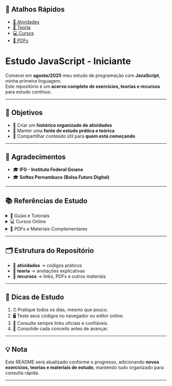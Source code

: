 ## 🔗 Atalhos Rápidos
- [📘 Atividades](#-estrutura-do-repositório)  
- [📖 Teoria](#-referências-de-estudo)  
- [💻 Cursos](#-referências-de-estudo)  
- [📄 PDFs](#-referências-de-estudo)  

# Estudo JavaScript - Iniciante

Comecei em **agosto/2025** meu estudo de programação com **JavaScript**, minha primeira linguagem.  
Este repositório é um **acervo completo de exercícios, teorias e recursos** para estudo contínuo.

---

## 🎯 Objetivos
- 📌 Criar um **histórico organizado de atividades**  
- 📌 Manter uma **fonte de estudo prática e teórica**  
- 📌 Compartilhar conteúdo útil para **quem está começando**  

---

## 🙏 Agradecimentos
- 🎓 **IFG - Instituto Federal Goiano**  
- 🎓 **Softex Pernambuco (Bolsa Futuro Digital)**  

---

## 📚 Referências de Estudo

<details>
<summary>📖 Guias e Tutoriais</summary>

- [Guia de JavaScript - MDN](https://developer.mozilla.org/pt-BR/docs/Web/JavaScript/Guide)  
- [Lógica de Programação com JavaScript - Dev.to](https://dev.to/telles/logica-de-programacao-com-javascript-iniciante-309n)  
</details>

<details>
<summary>💻 Cursos Online</summary>

- [Curso de Lógica de Programação com JavaScript - Udemy](https://www.udemy.com/course/logica-de-programacao-com-javascript-g/learn/lecture/29491648#overview)  
</details>

<details>
<summary>📄 PDFs e Materiais Complementares</summary>

- [Lógica de Programação e Algoritmos com JavaScript - PDF](https://www.kufunda.net/publicdocs/L%C3%B3gica%20de%20Programa%C3%A7%C3%A3o%20e%20Algor%C3%ADtmos%20com%20JavaScript%20%28Ed%C3%A9cio%20Fernando%20Iepsen%29.pdf)  
</details>

---

## 🗂 Estrutura do Repositório

- 📂 **atividades** → códigos práticos  
- 📂 **teoria** → anotações explicativas  
- 📂 **recursos** → links, PDFs e outros materiais  

---

## 🚀 Dicas de Estudo
1. ⏰ Pratique todos os dias, mesmo que pouco.  
2. 🖥 Teste seus códigos no navegador ou editor online.  
3. 🔗 Consulte sempre links oficiais e confiáveis.  
4. 📝 Consolide cada conceito antes de avançar.  

---

## 💡 Nota
Este README será atualizado conforme o progresso, adicionando **novos exercícios, teorias e materiais de estudo**, mantendo tudo organizado para consulta rápida.  

---



